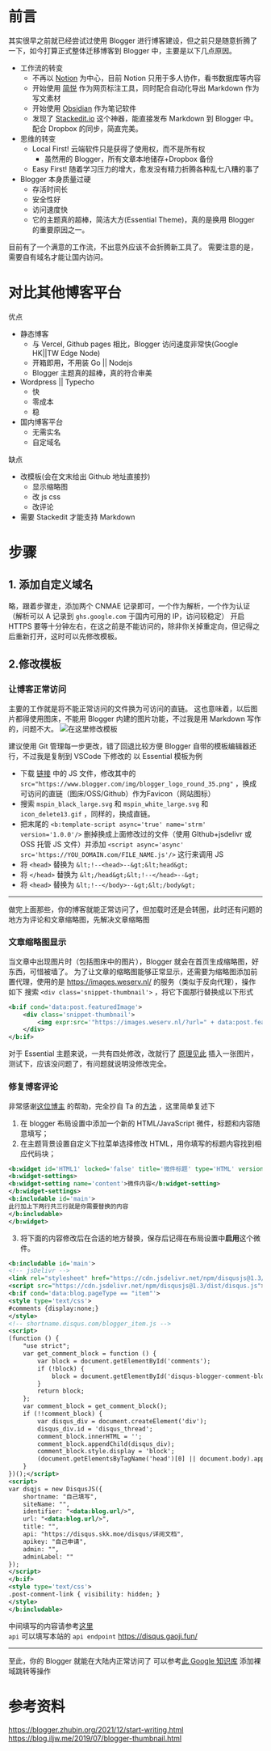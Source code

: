 # 前言
其实很早之前就已经尝试过使用 Blogger 进行博客建设，但之前只是随意折腾了一下，如今打算正式整体迁移博客到 Blogger 中，主要是以下几点原因。

- 工作流的转变
    - 不再以 [Notion](https://www.notion.so/) 为中心，目前 Notion 只用于多人协作，看书数据库等内容
    - 开始使用 [简悦](https://simpread.pro/) 作为网页标注工具，同时配合自动化导出 Markdown 作为写文素材
    - 开始使用 [Obsidian](https://obsidian.md) 作为笔记软件
    - 发现了 [Stackedit.io](stackedit.io) 这个神器，能直接发布 Markdown 到 Blogger 中。配合 Dropbox 的同步，简直完美。
- 思维的转变
    - Local First!  云端软件只是获得了使用权，而不是所有权
        - 虽然用的 Blogger，所有文章本地储存+Dropbox 备份
    - Easy First! 随着学习压力的增大，愈发没有精力折腾各种乱七八糟的事了
- Blogger 本身质量过硬
    - 存活时间长
    - 安全性好
    - 访问速度快
    - 它的主题真的超棒，简洁大方(Essential Theme)，真的是换用 Blogger 的重要原因之一。

目前有了一个满意的工作流，不出意外应该不会折腾新工具了。
需要注意的是，需要自有域名才能让国内访问。

# 对比其他博客平台
优点
- 静态博客
    - 与 Vercel, Github pages 相比，Blogger 访问速度非常快(Google HK||TW Edge Node)
    - 开箱即用，不用装 Go || Nodejs
    - Blogger 主题真的超棒，真的符合审美
- Wordpress || Typecho
    - 快
    - 零成本
    - 稳
- 国内博客平台
    - 无需实名
    - 自定域名

缺点
- 改模板(会在文末给出 Github 地址直接抄)
    - 显示缩略图
    - 改 js css
    - 改评论
- 需要 Stackedit 才能支持 Markdown

# 步骤
## 1. 添加自定义域名
略，跟着步骤走，添加两个 CNMAE 记录即可，一个作为解析，一个作为认证（解析可以 A 记录到 `ghs.google.com` 于国内可用的 IP，访问较稳定）
开启 HTTPS 要等十分钟左右，在这之前是不能访问的，除非你关掉重定向，但记得之后重新打开，这时可以先修改模板。
## 2.修改模板
### 让博客正常访问
主要的工作就是将不能正常访问的文件换为可访问的直链。
这也意味着，以后图片都得使用图床，不能用 Blogger 内建的图片功能，不过我是用 Markdown 写作的，问题不大。
![在这里修改模板](https://s2.loli.net/2022/01/06/3zapZW1nUiHAL5M.png)

建议使用 Git 管理每一步更改，错了回退比较方便
Blogger 自带的模板编辑器还行，不过我是复制到 VSCode 下修改的
以 Essential 模板为例
- 下载 [链接](https://resources.blogblog.com/blogblog/data/res/2567166838-strm_compiled.js) 中的 JS 文件，修改其中的`src="https://www.blogger.com/img/blogger_logo_round_35.png"` ，换成可访问的直链（图床/OSS/Github）作为Favicon（网站图标）
- 搜索 `mspin_black_large.svg` 和 `mspin_white_large.svg` 和 `icon_delete13.gif` ，同样的，换成直链。
- 把末尾的 `<b:template-script async='true' name='strm' version='1.0.0'/>` 删掉换成上面修改过的文件（使用 GIthub+jsdelivr 或 OSS 托管 JS 文件）并添加 `<script async='async' src='https://YOU_DOMAIN.com/FILE_NAME.js'/>` 这行来调用 JS
- 将 `<head>` 替换为 `&lt;!--<head>--&gt;&lt;head&gt;`
- 将 `</head>` 替换为 `&lt;/head&gt;&lt;!--</head>--&gt;`
- 将 `<head>` 替换为 `&lt;!--</body>--&gt;&lt;/body&gt;`
---
做完上面那些，你的博客就能正常访问了，但加载时还是会转圈，此时还有问题的地方为评论和文章缩略图，先解决文章缩略图
### 文章缩略图显示
当文章中出现图片时（包括图床中的图片），Blogger 就会在首页生成缩略图，好东西，可惜被墙了。
为了让文章的缩略图能够正常显示，还需要为缩略图添加前置代理，使用的是 https://images.weserv.nl/ 的服务（类似于反向代理），操作如下
搜索 `<div class='snippet-thumbnail'>` ，将它下面那行替换成以下形式
```xml
<b:if cond='data:post.featuredImage'>
    <div class='snippet-thumbnail'>
        <img expr:src='"https://images.weserv.nl/?url=" + data:post.featuredImage'/> 
    </div>
</b:if>
```
对于 Essential 主题来说，一共有四处修改，改就行了
[原理见此](https://blog.iljw.me/2019/07/blogger-thumbnail.html)
插入一张图片，测试下，应该没问题了，有问题就说明没修改完全。
### 修复博客评论
非常感谢[这位博主](https://blogger.zhubin.org/2021/12/start-writing.html) 的帮助，完全抄自 Ta 的[方法](https://github.com/zhubinorg/blogger/blob/main/documents/disqusjs.md) ，这里简单复述下
1. 在 blogger 布局设置中添加一个新的 HTML/JavaScript 微件，标题和内容随意填写；
2. 在主题背景设置自定义下拉菜单选择修改 HTML，用你填写的标题内容找到相应代码块；
```xml
<b:widget id='HTML1' locked='false' title='微件标题' type='HTML' version='2' visible='true'>
<b:widget-settings>
<b:widget-setting name='content'>微件内容</b:widget-setting>
</b:widget-settings>
<b:includable id='main'>
此行加上下两行共三行就是你需要替换的内容
</b:includable>
</b:widget>
```
3. 将下面的内容修改后在合适的地方替换，保存后记得在布局设置中**启用**这个微件。
```xml
<b:includable id='main'>
<!-- jsDelivr -->
<link rel="stylesheet" href="https://cdn.jsdelivr.net/npm/disqusjs@1.3/dist/disqusjs.css">
<script src="https://cdn.jsdelivr.net/npm/disqusjs@1.3/dist/disqus.js"></script>
<b:if cond='data:blog.pageType == "item"'>
<style type='text/css'>
#comments {display:none;}
</style>
<!-- shortname.disqus.com/blogger_item.js -->
<script>
(function () {
    "use strict";
    var get_comment_block = function () {
        var block = document.getElementById('comments');
        if (!block) {
            block = document.getElementById('disqus-blogger-comment-block');
        }
        return block;
    };
    var comment_block = get_comment_block();
    if (!!comment_block) {
        var disqus_div = document.createElement('div');
        disqus_div.id = 'disqus_thread';
        comment_block.innerHTML = '';
        comment_block.appendChild(disqus_div);
        comment_block.style.display = 'block';
        (document.getElementsByTagName('head')[0] || document.body).appendChild(dsq);
    }
})();</script>
<script>
var dsqjs = new DisqusJS({
    shortname: "自己填写",
    siteName: "",
    identifier: "<data:blog.url/>",
    url: "<data:blog.url/>",
    title: "",
    api: "https://disqus.skk.moe/disqus/详阅文档",
    apikey: "自己申请",
    admin: "",
    adminLabel: ""
});
</script>
</b:if>
<style type='text/css'>
.post-comment-link { visibility: hidden; }
</style>
</b:includable>
```
中间填写的内容请参考[这里](https://github.com/SukkaW/DisqusJS#%E4%BD%BF%E7%94%A8)  
`api` 可以填写本站的 `api endpoint` https://disqus.gaoji.fun/
___
至此，你的 Blogger 就能在大陆内正常访问了
可以参考[此 Google 知识库](https://support.google.com/blogger/answer/1233387) 添加裸域跳转等操作
# 参考资料
https://blogger.zhubin.org/2021/12/start-writing.html
https://blog.iljw.me/2019/07/blogger-thumbnail.html

<!--stackedit_data:
eyJwcm9wZXJ0aWVzIjoidGFnczogJ0Jsb2dnZXIsIOaKmOiFvi
dcbiIsImhpc3RvcnkiOlsyMDM4MDA5MTcsMTk0MjU0NjE3Ml19

-->